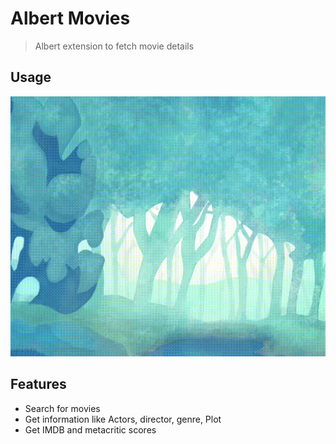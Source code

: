 # Albert Movies

> Albert extension to fetch movie details

## Usage

![Workflow Screenshot](demo.gif)

## Features

- Search for movies
- Get information like Actors, director, genre, Plot
- Get IMDB and metacritic scores
